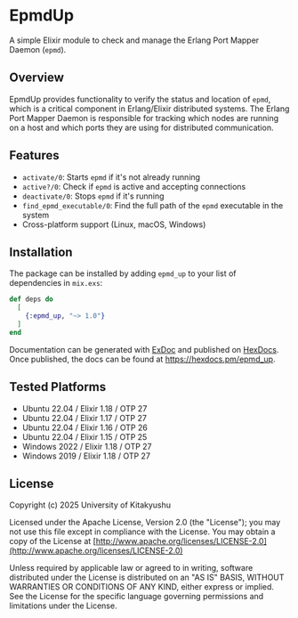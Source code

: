# EpmdUp

A simple Elixir module to check and manage the Erlang Port Mapper Daemon (`epmd`).

## Overview

EpmdUp provides functionality to verify the status and location of `epmd`, which is a critical component in Erlang/Elixir distributed systems. The Erlang Port Mapper Daemon is responsible for tracking which nodes are running on a host and which ports they are using for distributed communication.

## Features

  * `activate/0`: Starts `epmd` if it's not already running
  * `active?/0`: Check if `epmd` is active and accepting connections
  * `deactivate/0`: Stops `epmd` if it's running
  * `find_epmd_executable/0`: Find the full path of the `epmd` executable in the system
  * Cross-platform support (Linux, macOS, Windows)

## Installation

The package can be installed by adding `epmd_up` to your list of dependencies in `mix.exs`:

```elixir
def deps do
  [
    {:epmd_up, "~> 1.0"}
  ]
end
```

Documentation can be generated with [ExDoc](https://github.com/elixir-lang/ex_doc)
and published on [HexDocs](https://hexdocs.pm). Once published, the docs can
be found at <https://hexdocs.pm/epmd_up>.

## Tested Platforms

* Ubuntu 22.04 / Elixir 1.18 / OTP 27
* Ubuntu 22.04 / Elixir 1.17 / OTP 27
* Ubuntu 22.04 / Elixir 1.16 / OTP 26
* Ubuntu 22.04 / Elixir 1.15 / OTP 25
* Windows 2022 / Elixir 1.18 / OTP 27
* Windows 2019 / Elixir 1.18 / OTP 27

## License

Copyright (c) 2025 University of Kitakyushu

Licensed under the Apache License, Version 2.0 (the "License");
you may not use this file except in compliance with the License.
You may obtain a copy of the License at [http://www.apache.org/licenses/LICENSE-2.0](http://www.apache.org/licenses/LICENSE-2.0)

Unless required by applicable law or agreed to in writing, software
distributed under the License is distributed on an "AS IS" BASIS,
WITHOUT WARRANTIES OR CONDITIONS OF ANY KIND, either express or implied.
See the License for the specific language governing permissions and
limitations under the License.
